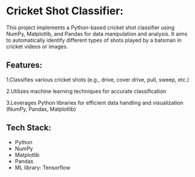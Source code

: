 # Cricket Shot Classifier:
This project implements a Python-based cricket shot classifier using NumPy, Matplotlib, and Pandas for data manipulation and analysis. It aims to automatically identify different types of shots played by a batsman in cricket videos or images.

## Features:
1.Classifies various cricket shots (e.g., drive, cover drive, pull, sweep, etc.)

2.Utilizes machine learning techniques for accurate classification

3.Leverages Python libraries for efficient data handling and visualization (NumPy, Pandas, Matplotlib)

## Tech Stack:
* Python
* NumPy
* Matplotlib
* Pandas
* ML library: Tensorflow
